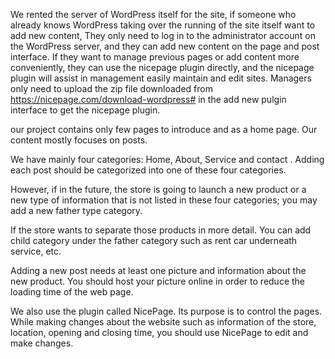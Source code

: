 We rented the server of WordPress itself for the site, if someone who already knows WordPress taking over the running of the site itself want to add new content, They only need to log in to the administrator account on the WordPress server, and they can add new content on the page and post interface. If they want to manage previous pages or add content more conveniently, they can use the nicepage plugin directly, and the nicepage plugin will assist in management easily maintain and edit sites. Managers only need to upload the zip file downloaded from https://nicepage.com/download-wordpress#  in the add new pulgin interface to get the nicepage plugin.

our project contains only few pages to introduce and as a home page. Our content mostly focuses on posts.

We have mainly four categories: Home, About, Service and contact . Adding each post should be categorized into one of these four categories.

However, if in the future, the store is going to launch a new product or a new type of information that is not listed in these four categories; you may add a new father type category.

If the store wants to separate those products in more detail. You can add child category under the father category such as rent car underneath service, etc.

Adding a new post needs at least one picture and information about the new product. You should host your picture online in order to reduce the loading time of the web page.

We also use the plugin called NicePage. Its purpose is to control the pages. While making changes about the website such as information of the store, location, opening and closing time, you should use NicePage to edit and make changes.
